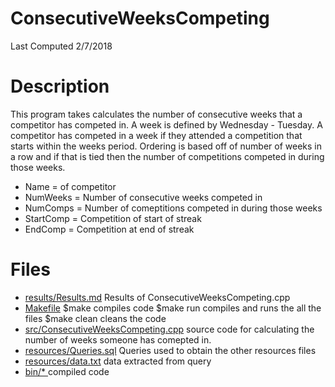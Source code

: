 # ConsecutiveWeeksCompeting

Last Computed 2/7/2018

# Description 
This program takes calculates the number of consecutive weeks that a competitor has competed in. A week is defined by Wednesday - Tuesday. A competitor has competed in a week if they attended a competition that starts within the weeks period. Ordering is based off of number of weeks in a row and if that is tied then the number of competitions competed in during those weeks.

 - Name = of competitor
 - NumWeeks = Number of consecutive weeks competed in
 - NumComps = Number of comeptitions competed in during those weeks
 - StartComp = Competition of start of streak
 - EndComp = Competition at end of streak

# Files

 - [results/Results.md](https://github.com/Jambrose777/JacobAmbroseWCAStatistics/blob/master/ConsecutiveWeeksCompeting/results/Results.md)
	Results of ConsecutiveWeeksCompeting.cpp
 - [Makefile](https://github.com/Jambrose777/JacobAmbroseWCAStatistics/blob/master/ConsecutiveWeeksCompeting/Makefile)
	$make
		compiles code
	$make run 
		compiles and runs the all the files
	$make clean
		cleans the code
 - [src/ConsecutiveWeeksCompeting.cpp](https://github.com/Jambrose777/JacobAmbroseWCAStatistics/blob/master/ConsecutiveWeeksCompeting/src/ConsecutiveWeeksCompeting.cpp)
	source code for calculating the number of weeks someone has comepted in.
 - [resources/Queries.sql](https://github.com/Jambrose777/JacobAmbroseWCAStatistics/blob/master/ConsecutiveWeeksCompeting/resources/Queries.sql)
	Queries used to obtain the other resources files
 - [resources/data.txt](https://github.com/Jambrose777/JacobAmbroseWCAStatistics/blob/master/ConsecutiveWeeksCompeting/resources/data.txt)
	data extracted from query
 - [bin/* ](https://github.com/Jambrose777/JacobAmbroseWCAStatistics/tree/master/ConsecutiveWeeksCompeting/bin)
	compiled code


